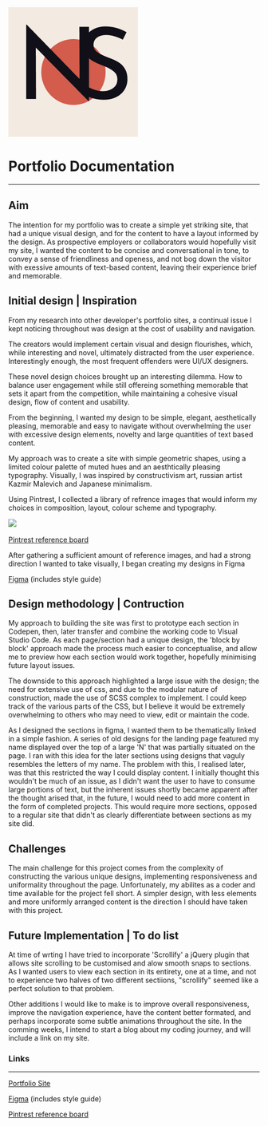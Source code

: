 ![](https://github.com/Nick-Son/portfolio/blob/master/assets/img/logo-2.png?raw=true "Logo Title Text 1")

# Portfolio Documentation
---
## Aim
The intention for my portfolio was to create a simple yet striking site, that had a unique visual design, and for the content to have a layout informed by the design. As prospective employers or collaborators would hopefully visit my site, I wanted the content to be concise and conversational in tone, to convey a sense of friendliness and openess, and not bog down the visitor with exessive amounts of text-based content, leaving their experience brief and memorable.

## Initial design | Inspiration
From my research into other developer's portfolio sites, a continual issue I kept noticing throughout was design at the  cost of usability and navigation.

The creators would implement certain visual and design flourishes, which, while interesting and novel, ultimately distracted from the user experience. Interestingly enough, the most frequent offenders were UI/UX designers.

These novel design choices brought up an interesting dilemma. How to balance user engagement while still offereing something memorable that sets it apart from the competition, while maintaining a cohesive visual design, flow of content and usability.

From the beginning, I wanted my design to be simple, elegant, aesthetically pleasing, memorable and easy to navigate without overwhelming the user with excessive design elements, novelty and large quantities of text based content.

My approach was to create a site with simple geometric shapes, using a limited colour palette of muted hues and an aesthtically pleasing typography. Visually, I was inspired by constructivism art, russian artist Kazmir Malevich and Japanese minimalism.

Using Pintrest, I collected a library of refrence images that would inform my choices in composition, layout, colour scheme and typography.

![](https://1drv.ms/i/s!ApP0B1-peJm7hJ8X73ydae6pdB5Vzg)

[Pintrest reference board](https://au.pinterest.com/nicksonner/portfolio/)

After gathering a sufficient amount of reference images, and had a strong direction I wanted to take visually, I began creating my designs in Figma


[Figma](https://www.figma.com/file/H5z6K6qANoc9z8b7agdJNTnH/Portfolio-Designs) (includes style guide)


## Design methodology | Contruction
My approach to building the site was first to prototype each section in Codepen, then, later transfer and combine the working code to Visual Studio Code. As each page/section had a unique design, the 'block by block' approach made the process much easier to conceptualise, and allow me to preview how each section would work together, hopefully minimising future layout issues.

The downside to this approach highlighted a large issue with the design; the need for extensive use of css, and due to the modular nature of construction, made the use of SCSS complex to implement. I could keep track of the various parts of the CSS, but I believe it would be extremely overwhelming to others who may need to view, edit or maintain the code.

As I designed the sections in figma, I wanted them to be thematically linked in a simple fashion. A series of old designs for the landing page featured my name displayed over the top of a large 'N' that was partially situated on the page. I ran with this idea for the later sections using designs that vaguly resembles the letters of my name. The problem with this, I realised later, was that this restricted the way I could display content. I initially thought this wouldn't be much of an issue, as I didn't want the user to have to consume large portions of text, but the inherent issues shortly became apparent after the thought arised that, in the future, I would need to add more content in the form of completed projects. This would require more sections, opposed to a regular site that didn't as clearly differentiate between sections as my site did.

## Challenges
The main challenge for this project comes from the complexity of constructing the various unique designs, implementing responsiveness and uniformality throughout the page. Unfortunately, my abilites as a coder and time available for the project fell short. A simpler design, with less elements and more uniformly arranged content is the direction I should have taken with this project. 

## Future Implementation | To do list
At time of wrting I have tried to incorporate 'Scrollify' a jQuery plugin that allows site scrolling to be customised and alow smooth snaps to sections. As I wanted users to view each section in its entirety, one at a time, and not to experience two halves of two different sectiions, "scrollify" seemed like a perfect solution to that problem.

Other additions I would like to make is to improve overall responsiveness, improve the navigation experience, have the content better formated, and perhaps incorporate some subtle animations throughout the site. In the comming weeks, I intend to start a blog about my coding journey, and will include a link on my site.

### Links
---

[Portfolio Site](nicksonner.io)

[Figma](https://www.figma.com/file/H5z6K6qANoc9z8b7agdJNTnH/Portfolio-Designs) (includes style guide)

[Pintrest reference board](https://au.pinterest.com/nicksonner/portfolio/)





